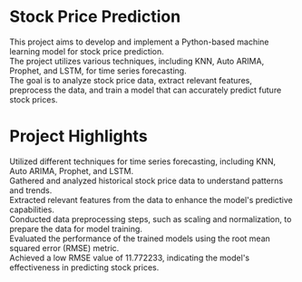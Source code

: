 # Stock Price Prediction
This project aims to develop and implement a Python-based machine learning model for stock price 
prediction.<br /> The project utilizes various techniques, including KNN, Auto ARIMA, Prophet, and LSTM, for time series forecasting. <br />The goal is to analyze stock price data, extract relevant features, preprocess the data, and train a model that can accurately predict future stock prices.

# Project Highlights
Utilized different techniques for time series forecasting, including KNN, Auto ARIMA, Prophet, and LSTM.<br />
Gathered and analyzed historical stock price data to understand patterns and trends.<br />
Extracted relevant features from the data to enhance the model's predictive capabilities.<br />
Conducted data preprocessing steps, such as scaling and normalization, to prepare the data for model training.<br />
Evaluated the performance of the trained models using the root mean squared error (RMSE) metric.<br />
Achieved a low RMSE value of 11.772233, indicating the model's effectiveness in predicting stock prices.<br />